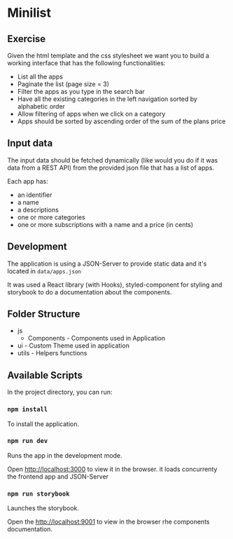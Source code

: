 # Minilist

## Exercise

Given the html template and the css stylesheet we want you to build a working interface that has the following functionalities:

- List all the apps
- Paginate the list (page size = 3)
- Filter the apps as you type in the search bar
- Have all the existing categories in the left navigation sorted by alphabetic order
- Allow filtering of apps when we click on a category
- Apps should be sorted by ascending order of the sum of the plans price

## Input data

The input data should be fetched dynamically (like would you do if it was data from a REST API) from the provided json file that has a list of apps. 

Each app has:

- an identifier
- a name
- a descriptions
- one or more categories
- one or more subscriptions with a name and a price (in cents)

## Development

The application is using a JSON-Server to provide static data and it's located in `data/apps.json`

It was used a React library (with Hooks),  styled-component for styling and storybook to do a documentation about the components.

## Folder Structure

- js
  - Components - Components used in Application
- ui - Custom Theme used in application
- utils - Helpers functions

## Available Scripts

In the project directory, you can run:

### `npm install`

To install the application.

### `npm run dev`

Runs the app in the development mode.

Open [http://localhost:3000](http://localhost:3000) to view it in the browser. it loads concurrenty the frontend app and JSON-Server

### `npm run storybook`

Launches the storybook.

Open the [http://localhost:9001](http://localhost:9001) to view in the browser rhe components documentation.
